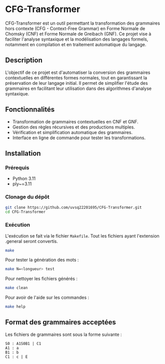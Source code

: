 # CFG-Transformer

CFG-Transformer est un outil permettant la transformation des grammaires hors contexte (CFG - Context-Free Grammar) en Forme Normale de Chomsky (CNF) et Forme Normale de Greibach (GNF). Ce projet vise à faciliter l'analyse syntaxique et la modélisation des langages formels, notamment en compilation et en traitement automatique du langage.

## Description

L'objectif de ce projet est d'automatiser la conversion des grammaires contextuelles en différentes formes normales, tout en garantissant la préservation de leur langage initial. Il permet de simplifier l'étude des grammaires en facilitant leur utilisation dans des algorithmes d'analyse syntaxique.

## Fonctionnalités

- Transformation de grammaires contextuelles en CNF et GNF.
- Gestion des règles récursives et des productions multiples.
- Vérification et simplification automatique des grammaires.
- Interface en ligne de commande pour tester les transformations.

## Installation

### Prérequis

- Python 3.11
- ply~=3.11

### Clonage du dépôt

```bash
git clone https://github.com/uvsq22201695/CFG-Transformer.git
cd CFG-Transformer
```

### Exécution

L'exécution se fait via le fichier `Makefile`. Tout les fichiers ayant l'extension .general seront convertis.

```bash
make
```

Pour tester la génération des mots :

```bash
make N=<longueur> test
```

Pour nettoyer les fichiers générés :

```bash
make clean
```

Pour avoir de l'aide sur les commandes :
```bash
make help
```

## Format des grammaires acceptées

Les fichiers de grammaires sont sous la forme suivante :

```
S0 : A1S0B1 | C1
A1 : a
B1 : b
C1 : c | E
```
